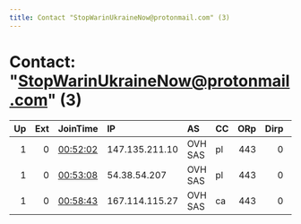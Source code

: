 ```yaml
---
title: Contact "StopWarinUkraineNow@protonmail.com" (3)
---
```


# Contact: "StopWarinUkraineNow@protonmail.com" (3)

|   Up |   Ext | JoinTime                                                                                              | IP             | AS      | CC   |   ORp |   Dirp | OS    | Version   | Nickname           |   eFamMembers |
|-----:|------:|:------------------------------------------------------------------------------------------------------|:---------------|:--------|:-----|------:|-------:|:------|:----------|:-------------------|--------------:|
|    1 |     0 | [00:52:02](https://nusenu.github.io/OrNetStats/w/relay/70C2204574A1B424F007938CF04A666216E1B3DD.html) | 147.135.211.10 | OVH SAS | pl   |   443 |      0 | Linux | 0.4.7.8   | NoWarinUkraineNow4 |             6 |
|    1 |     0 | [00:53:08](https://nusenu.github.io/OrNetStats/w/relay/3196626D47651AE413455A2E153573EFD00DE948.html) | 54.38.54.207   | OVH SAS | pl   |   443 |      0 | Linux | 0.4.7.8   | NoWarinUkraineNow3 |             6 |
|    1 |     0 | [00:58:43](https://nusenu.github.io/OrNetStats/w/relay/03CC2832FED5E3AA471CC3874338B989CA4596B6.html) | 167.114.115.27 | OVH SAS | ca   |   443 |      0 | Linux | 0.4.7.8   | NoWarinUkraineNow5 |             6 |
